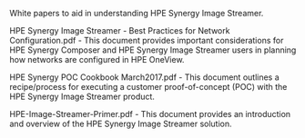 White papers to aid in understanding HPE Synergy Image Streamer.

HPE Synergy Image Streamer - Best Practices for Network Configuration.pdf - This document provides important considerations for HPE Synergy Composer and HPE Synergy Image Streamer users in planning how networks are configured in HPE OneView.

HPE Synergy POC Cookbook March2017.pdf - This document outlines a recipe/process for executing a customer proof-of-concept (POC) with the HPE Synergy Image Streamer product.

HPE-Image-Streamer-Primer.pdf - This document provides an introduction and overview of the HPE Synergy Image Streamer solution.


